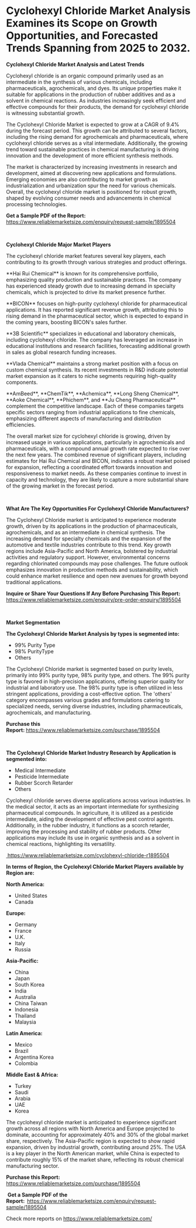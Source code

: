 <p><h1>Cyclohexyl Chloride Market Analysis Examines its Scope on Growth Opportunities, and Forecasted Trends Spanning from 2025 to 2032.</h1></p><p><strong>Cyclohexyl Chloride Market Analysis and Latest Trends</strong></p>
<p><p>Cyclohexyl chloride is an organic compound primarily used as an intermediate in the synthesis of various chemicals, including pharmaceuticals, agrochemicals, and dyes. Its unique properties make it suitable for applications in the production of rubber additives and as a solvent in chemical reactions. As industries increasingly seek efficient and effective compounds for their products, the demand for cyclohexyl chloride is witnessing substantial growth.</p><p>The Cyclohexyl Chloride Market is expected to grow at a CAGR of 9.4% during the forecast period. This growth can be attributed to several factors, including the rising demand for agrochemicals and pharmaceuticals, where cyclohexyl chloride serves as a vital intermediate. Additionally, the growing trend toward sustainable practices in chemical manufacturing is driving innovation and the development of more efficient synthesis methods.</p><p>The market is characterized by increasing investments in research and development, aimed at discovering new applications and formulations. Emerging economies are also contributing to market growth as industrialization and urbanization spur the need for various chemicals. Overall, the cyclohexyl chloride market is positioned for robust growth, shaped by evolving consumer needs and advancements in chemical processing technologies.</p></p>
<p><strong>Get a Sample PDF of the Report:&nbsp;</strong> <a href="https://www.reliablemarketsize.com/enquiry/request-sample/1895504?utm_campaign=2190&utm_medium=2&utm_source=Github&utm_content=ia&utm_term=30012025&utm_id=cyclohexyl-chloride">https://www.reliablemarketsize.com/enquiry/request-sample/1895504</a></p>
<p>&nbsp;</p>
<p><strong>Cyclohexyl Chloride Major Market Players</strong></p>
<p><p>The cyclohexyl chloride market features several key players, each contributing to its growth through various strategies and product offerings. </p><p>**Hai Rui Chemical** is known for its comprehensive portfolio, emphasizing quality production and sustainable practices. The company has experienced steady growth due to increasing demand in specialty chemicals, which is projected to drive its market presence further.</p><p>**BICON** focuses on high-purity cyclohexyl chloride for pharmaceutical applications. It has reported significant revenue growth, attributing this to rising demand in the pharmaceutical sector, which is expected to expand in the coming years, boosting BICON's sales further.</p><p>**3B Scientific** specializes in educational and laboratory chemicals, including cyclohexyl chloride. The company has leveraged an increase in educational institutions and research facilities, forecasting additional growth in sales as global research funding increases.</p><p>**Vlada Chemical** maintains a strong market position with a focus on custom chemical synthesis. Its recent investments in R&D indicate potential market expansion as it caters to niche segments requiring high-quality components.</p><p>**AmBeed**, **ChemTik**, **Achemica**, **Long Sheng Chemical**, **Aoke Chemical**, **Phichem**, and **Ju Cheng Pharmaceutical** complement the competitive landscape. Each of these companies targets specific sectors ranging from industrial applications to fine chemicals, emphasizing different aspects of manufacturing and distribution efficiencies.</p><p>The overall market size for cyclohexyl chloride is growing, driven by increased usage in various applications, particularly in agrochemicals and pharmaceuticals, with a compound annual growth rate expected to rise over the next few years. The combined revenue of significant players, including estimates for Hai Rui Chemical and BICON, indicates a robust market poised for expansion, reflecting a coordinated effort towards innovation and responsiveness to market needs. As these companies continue to invest in capacity and technology, they are likely to capture a more substantial share of the growing market in the forecast period.</p></p>
<p>&nbsp;</p>
<p><strong>What Are The Key Opportunities For Cyclohexyl Chloride Manufacturers?</strong></p>
<p><p>The Cyclohexyl Chloride market is anticipated to experience moderate growth, driven by its applications in the production of pharmaceuticals, agrochemicals, and as an intermediate in chemical synthesis. The increasing demand for specialty chemicals and the expansion of the automotive and textile industries contribute to this trend. Key growth regions include Asia-Pacific and North America, bolstered by industrial activities and regulatory support. However, environmental concerns regarding chlorinated compounds may pose challenges. The future outlook emphasizes innovation in production methods and sustainability, which could enhance market resilience and open new avenues for growth beyond traditional applications.</p></p>
<p><strong>Inquire or Share Your Questions If Any Before Purchasing This Report:</strong> <a href="https://www.reliablemarketsize.com/enquiry/pre-order-enquiry/1895504?utm_campaign=2190&utm_medium=2&utm_source=Github&utm_content=ia&utm_term=30012025&utm_id=cyclohexyl-chloride">https://www.reliablemarketsize.com/enquiry/pre-order-enquiry/1895504</a></p>
<p>&nbsp;</p>
<p><strong>Market Segmentation</strong></p>
<p><strong>The Cyclohexyl Chloride Market Analysis by types is segmented into:</strong></p>
<p><ul><li>99% Purity Type</li><li>98% PurityType</li><li>Others</li></ul></p>
<p><p>The Cyclohexyl Chloride market is segmented based on purity levels, primarily into 99% purity type, 98% purity type, and others. The 99% purity type is favored in high-precision applications, offering superior quality for industrial and laboratory use. The 98% purity type is often utilized in less stringent applications, providing a cost-effective option. The 'others' category encompasses various grades and formulations catering to specialized needs, serving diverse industries, including pharmaceuticals, agrochemicals, and manufacturing.</p></p>
<p><strong>Purchase this Report:&nbsp;</strong><a href="https://www.reliablemarketsize.com/purchase/1895504?utm_campaign=2190&utm_medium=2&utm_source=Github&utm_content=ia&utm_term=30012025&utm_id=cyclohexyl-chloride">https://www.reliablemarketsize.com/purchase/1895504</a></p>
<p>&nbsp;</p>
<p><strong>The Cyclohexyl Chloride Market Industry Research by Application is segmented into:</strong></p>
<p><ul><li>Medical Intermediate</li><li>Pesticide Intermediate</li><li>Rubber Scorch Retarder</li><li>Others</li></ul></p>
<p><p>Cyclohexyl chloride serves diverse applications across various industries. In the medical sector, it acts as an important intermediate for synthesizing pharmaceutical compounds. In agriculture, it is utilized as a pesticide intermediate, aiding the development of effective pest control agents. Additionally, in the rubber industry, it functions as a scorch retarder, improving the processing and stability of rubber products. Other applications may include its use in organic synthesis and as a solvent in chemical reactions, highlighting its versatility.</p></p>
<p><a href="https://www.reliablemarketsize.com/cyclohexyl-chloride-r1895504?utm_campaign=2190&utm_medium=2&utm_source=Github&utm_content=ia&utm_term=30012025&utm_id=cyclohexyl-chloride">&nbsp;https://www.reliablemarketsize.com/cyclohexyl-chloride-r1895504</a></p>
<p><strong>In terms of Region, the Cyclohexyl Chloride Market Players available by Region are:</strong></p>
<p>
    <p> <strong> North America: </strong>
        <ul>
            <li>United States</li>
            <li>Canada</li>
        </ul>
        </p> 
    <p> <strong> Europe: </strong>
        <ul>
            <li>Germany</li>
            <li>France</li>
            <li>U.K.</li>
            <li>Italy</li>
            <li>Russia</li>
        </ul>
        </p> 
    <p> <strong> Asia-Pacific: </strong>
        <ul>
            <li>China</li>
            <li>Japan</li>
            <li>South Korea</li>
            <li>India</li>
            <li>Australia</li>
            <li>China Taiwan</li>
            <li>Indonesia</li>
            <li>Thailand</li>
            <li>Malaysia</li>
        </ul>
        </p> 
    <p> <strong> Latin America: </strong>
        <ul>
            <li>Mexico</li>
            <li>Brazil</li>
            <li>Argentina Korea</li>
            <li>Colombia</li>
        </ul>
        </p> 
    <p> <strong> Middle East & Africa: </strong>
        <ul>
            <li>Turkey</li>
            <li>Saudi</li>
            <li>Arabia</li>
            <li>UAE</li>
            <li>Korea</li>
        </ul>
    </p>
    </p>
<p><p>The cyclohexyl chloride market is anticipated to experience significant growth across all regions with North America and Europe projected to dominate, accounting for approximately 40% and 30% of the global market share, respectively. The Asia-Pacific region is expected to show rapid expansion, driven by industrial growth, contributing around 25%. The USA is a key player in the North American market, while China is expected to contribute roughly 15% of the market share, reflecting its robust chemical manufacturing sector.</p></p>
<p><strong>Purchase this Report: </strong><a href="https://www.reliablemarketsize.com/purchase/1895504?utm_campaign=2190&utm_medium=2&utm_source=Github&utm_content=ia&utm_term=30012025&utm_id=cyclohexyl-chloride">https://www.reliablemarketsize.com/purchase/1895504</a></p>
<p>&nbsp;<strong>Get a Sample PDF of the Report:&nbsp;&nbsp;</strong><a href="https://www.reliablemarketsize.com/enquiry/request-sample/1895504?utm_campaign=2190&utm_medium=2&utm_source=Github&utm_content=ia&utm_term=30012025&utm_id=cyclohexyl-chloride">https://www.reliablemarketsize.com/enquiry/request-sample/1895504</a></p>
<p><strong></strong></p>
<p>Check more reports on <a href="https://www.reliablemarketsize.com/?utm_campaign=2190&utm_medium=2&utm_source=Github&utm_content=ia&utm_term=30012025&utm_id=cyclohexyl-chloride">https://www.reliablemarketsize.com/</a></p>